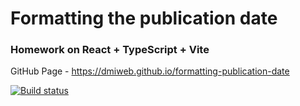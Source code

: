 # Formatting the publication date
### Homework on React + TypeScript + Vite

GitHub Page - https://dmiweb.github.io/formatting-publication-date

[![Build status](https://ci.appveyor.com/api/projects/status/824ob37nx9sbe32u?svg=true)](https://ci.appveyor.com/project/dmiweb/formatting-publication-date)